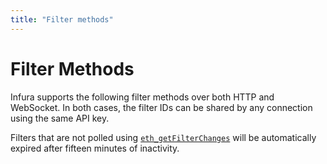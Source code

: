 ```yaml
---
title: "Filter methods"
---
```


# Filter Methods

Infura supports the following filter methods over both HTTP and WebSocket. In both cases, the filter IDs can be shared by any connection using the same API key.

Filters that are not polled using [`eth_getFilterChanges`](./eth_getfilterchanges.mdx) will be automatically expired after fifteen minutes of inactivity.

